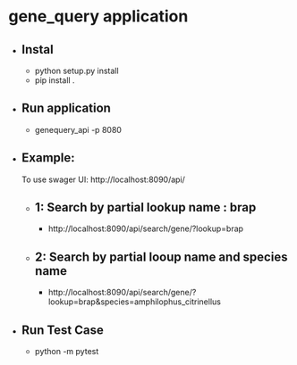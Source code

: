 gene_query application
=============

- Instal
    --
    - python setup.py install
    - pip install .
 
 - Run application
    --
    - genequery_api -p 8080
    
 
 - Example:
    --
    To use swager UI: http://localhost:8090/api/
    - 1: Search by partial lookup name : brap 
        --
        -    http://localhost:8090/api/search/gene/?lookup=brap
    - 2: Search by partial looup name and species name
        --
        - http://localhost:8090/api/search/gene/?lookup=brap&species=amphilophus_citrinellus
 
 - Run Test Case
    --
    - python -m pytest


